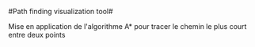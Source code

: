#Path finding visualization tool#

Mise en application de l'algorithme A* pour tracer le chemin le plus court entre deux points